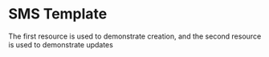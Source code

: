#  SMS Template

The first resource is used to demonstrate creation, and the second resource is used to demonstrate updates
